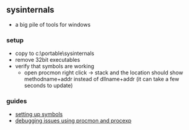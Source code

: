 ## sysinternals

- a big pile of tools for windows

### setup

- copy to c:\portable\sysinternals
- remove 32bit executables
- verify that symbols are working
    - open procmon right click -> stack and the location should show methodname+addr instead of dllname+addr (it can take a few seconds to update)

### guides

- [setting up symbols](https://www.xitalogy.com/windows-internals/2019/08/14/windows-internals-how-to-configure-symbols-in-sysinternals-process-explorer.html)
- [debugging issues using procmon and procexp](https://www.youtube.com/watch?v=pjKNx41Ubxw)